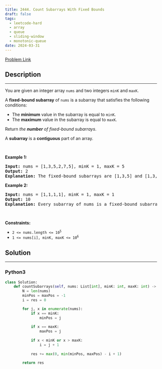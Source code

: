```yaml
---
title: 2444. Count Subarrays With Fixed Bounds
draft: false
tags: 
  - leetcode-hard
  - array
  - queue
  - sliding-window
  - monotonic-queue
date: 2024-03-31
---
```


[Problem Link](https://leetcode.com/problems/count-subarrays-with-fixed-bounds/)

## Description

---
<p>You are given an integer array <code>nums</code> and two integers <code>minK</code> and <code>maxK</code>.</p>

<p>A <strong>fixed-bound subarray</strong> of <code>nums</code> is a subarray that satisfies the following conditions:</p>

<ul>
	<li>The <strong>minimum</strong> value in the subarray is equal to <code>minK</code>.</li>
	<li>The <strong>maximum</strong> value in the subarray is equal to <code>maxK</code>.</li>
</ul>

<p>Return <em>the <strong>number</strong> of fixed-bound subarrays</em>.</p>

<p>A <strong>subarray</strong> is a <strong>contiguous</strong> part of an array.</p>

<p>&nbsp;</p>
<p><strong class="example">Example 1:</strong></p>

<pre>
<strong>Input:</strong> nums = [1,3,5,2,7,5], minK = 1, maxK = 5
<strong>Output:</strong> 2
<strong>Explanation:</strong> The fixed-bound subarrays are [1,3,5] and [1,3,5,2].
</pre>

<p><strong class="example">Example 2:</strong></p>

<pre>
<strong>Input:</strong> nums = [1,1,1,1], minK = 1, maxK = 1
<strong>Output:</strong> 10
<strong>Explanation:</strong> Every subarray of nums is a fixed-bound subarray. There are 10 possible subarrays.
</pre>

<p>&nbsp;</p>
<p><strong>Constraints:</strong></p>

<ul>
	<li><code>2 &lt;= nums.length &lt;= 10<sup>5</sup></code></li>
	<li><code>1 &lt;= nums[i], minK, maxK &lt;= 10<sup>6</sup></code></li>
</ul>


## Solution

---
### Python3
``` py title='count-subarrays-with-fixed-bounds'
class Solution:
    def countSubarrays(self, nums: List[int], minK: int, maxK: int) -> int:
        N = len(nums)
        minPos = maxPos = -1
        i = res = 0

        for j, x in enumerate(nums):
            if x == minK:
                minPos = j
            
            if x == maxK:
                maxPos = j
            
            if x < minK or x > maxK:
                i = j + 1
            
            res += max(0, min(minPos, maxPos) - i + 1)

        return res
```


